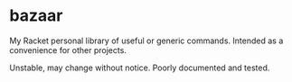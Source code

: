 bazaar
======

My Racket personal library of useful or generic commands.
Intended as a convenience for other projects.

Unstable, may change without notice.
Poorly documented and tested.


